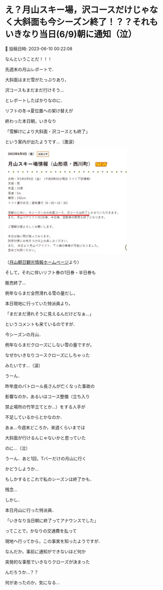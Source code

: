 # え？月山スキー場，沢コースだけじゃなく大斜面も今シーズン終了！？？それもいきなり当日(6/9)朝に通知（泣）

📅 投稿日時: 2023-06-10 00:22:08

なんということだ！！！


先週末の月山レポートで．


大斜面はまだ雪がたっぷりあり，


沢コースもまだまだ行けそう…


とレポートしたばかりなのに．





リフトの冬→夏位置への架け替えが


終わった本日朝，いきなり


「雪解けにより大斜面・沢コースとも終了」


という案内が出たようです…（激涙）




![8e8344963769a5fbbb667d68b49e2966.jpg](images/8e8344963769a5fbbb667d68b49e2966.jpg)




（[月山朝日観光情報ホームページ](https://www.gassan-info.com/news/1480)より）





そして，それに伴いリフト券の1日券・半日券も


販売終了…





例年ならまだ全然滑れる雪の量だし，


本日現地に行っていた特派員より，


「まだまだ滑れそうに見えるんだけどなぁ…」


というコメントも来ているのですが．





今シーズンの月山．


例年ならまだクローズにしない雪の量ですが，


なぜかいきなりコースクローズにしちゃった


みたいです…（涙）





うーん．


昨年度のパトロール長さんが亡くなった事故の


影響なのか，あるいはコース整備（立ち入り


禁止場所の竹竿立てとか…）をする人手が


不足しているからとかなのか．





あぁ…今週末どころか，来週くらいまでは


大斜面が行けるんじゃないかと思っていた


のに…（泣）





うーん．あと1回，Tバーだけの月山に行く


かどうしようか…


もしかするとこれで私のシーズンは終了かも．


残念…





しかし．


本日月山に行った特派員．


「いきなり当日朝に終了ってアナウンスでした」


ってことで，かなりの交通費を払って


現地へ行ってから，この事実を知ったようですが．





なんだか，事前に通知ができないほど何か


突発的な事態でいきなりクローズが決まった


んだろうか…？？


何があったのか，気になる…
